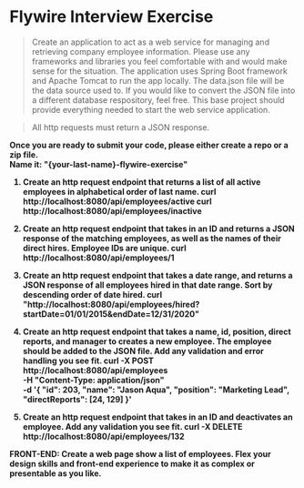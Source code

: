 # Flywire Interview Exercise

> Create an application to act as a web service for managing and retrieving company employee information. Please use any frameworks and libraries you feel comfortable with and would make sense for the situation. The application uses Spring Boot framework and Apache Tomcat to run the app locally. The data.json file will be the data source used to. If you would like to convert the JSON file into a different database respository, feel free. This base project should provide everything needed to start the web service application.

> All http requests must return a JSON response.

<b>Once you are ready to submit your code, please either create a repo or a zip file.<br/>Name it: "{your-last-name}-flywire-exercise"<b>
 
 1. Create an http request endpoint that returns a list of all active employees in alphabetical order of last name.
 curl http://localhost:8080/api/employees/active
 curl http://localhost:8080/api/employees/inactive
 
 2. Create an http request endpoint that takes in an ID and returns a JSON response of the matching employees, as well as the names of their direct hires. Employee IDs are unique.
 curl http://localhost:8080/api/employees/1
 
 3. Create an http request endpoint that takes a date range, and returns a JSON response of all employees hired in that date range. Sort by descending order of date hired.
 curl "http://localhost:8080/api/employees/hired?startDate=01/01/2015&endDate=12/31/2020"
 
 4. Create an http request endpoint that takes a name, id, position, direct reports, and manager to creates a new employee. The employee should be added to the JSON file. Add any validation and error handling you see fit.
 curl -X POST http://localhost:8080/api/employees \
-H "Content-Type: application/json" \
-d '{
  "id": 203,
  "name": "Jason Aqua",
  "position": "Marketing Lead",
  "directReports": [24, 129]
}'
 
 5. Create an http request endpoint that takes in an ID and deactivates an employee. Add any validation you see fit.
 curl -X DELETE http://localhost:8080/api/employees/132

 FRONT-END: Create a web page show a list of employees. Flex your design skills and front-end experience to make it as complex or presentable as you like.